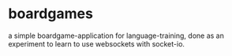 # boardgames

a simple boardgame-application for language-training, done as an experiment to learn to use websockets with socket-io.
